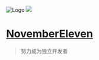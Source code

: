![Logo](img/logo.jpg)
<img class="shengdan" src="img/shengdan.png"></img>

# [NovemberEleven](.)

> 努力成为独立开发者
